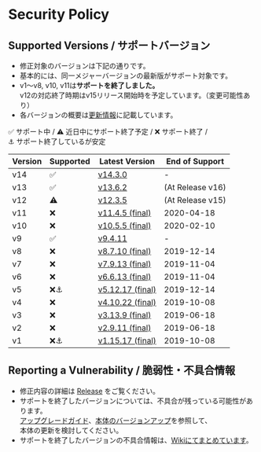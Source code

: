 # Security Policy

## Supported Versions / サポートバージョン

- 修正対象のバージョンは下記の通りです。
- 基本的には、同一メジャーバージョンの最新版がサポート対象です。
- v1～v8, v10, v11は**サポートを終了しました。**  
v12の対応終了時期はv15リリース開始時を予定しています。（変更可能性あり）
- 各バージョンの概要は[更新情報](../../wiki/UpdateInfo)に記載しています。

:white_check_mark: サポート中 / 
:warning: 近日中にサポート終了予定 / 
:x: サポート終了 /   
:anchor: サポート終了しているが安定

| Version | Supported          | Latest Version | End of Support |
| ------- | ------------------ |----------------|----------------|
| v14     | :white_check_mark: |[v14.3.0](../../releases/tag/v14.3.0)          |-|
| v13     | :white_check_mark: |[v13.6.2](../../releases/tag/v13.6.2)          |(At Release v16)|
| v12     | :warning:          |[v12.3.5](../../releases/tag/v12.3.5)          |(At Release v15)|
| v11     | :x:                |[v11.4.5 (final)](../../releases/tag/v11.4.5)  |2020-04-18|
| v10     | :x:                |[v10.5.5 (final)](../../releases/tag/v10.5.5)  |2020-02-10|
| v9      | :white_check_mark: |[v9.4.11](../../releases/tag/v9.4.11)          |-|
| v8      | :x:                |[v8.7.10 (final)](../../releases/tag/v8.7.10)  |2019-12-14|
| v7      | :x:                |[v7.9.13 (final)](../../releases/tag/v7.9.13)  |2019-11-04|
| v6      | :x:                |[v6.6.13 (final)](../../releases/tag/v6.6.13)  |2019-11-04|
| v5      | :x::anchor:        |[v5.12.17 (final)](../../releases/tag/v5.12.17)|2019-12-14|
| v4      | :x:                |[v4.10.22 (final)](../../releases/tag/v4.10.22)|2019-10-08|
| v3      | :x:                |[v3.13.9 (final)](../../releases/tag/v3.13.9)  |2019-06-18|
| v2      | :x:                |[v2.9.11 (final)](../../releases/tag/v2.9.11)  |2019-06-18|
| v1      | :x::anchor:        |[v1.15.17 (final)](../../releases/tag/v1.15.17)|2019-10-08|

## Reporting a Vulnerability / 脆弱性・不具合情報

- 修正内容の詳細は [Release](../../releases) をご覧ください。
- サポートを終了したバージョンについては、不具合が残っている可能性があります。  
[アップグレードガイド](../../wiki/MigrationGuide)、[本体のバージョンアップ](../../wiki/HowToUpdate)を参照して、  
本体の更新を検討してください。
- サポートを終了したバージョンの不具合情報は、[Wikiにてまとめています](../../wiki/DeprecatedVersionBugs)。
